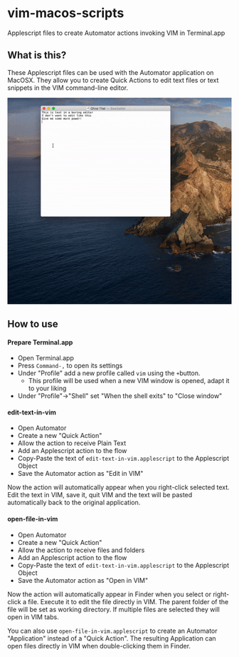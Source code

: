 # vim-macos-scripts
Applescript files to create Automator actions invoking VIM in Terminal.app

## What is this?
These Applescript files can be used with the Automator application on MacOSX. They allow you to create Quick Actions to edit text files or text snippets in the VIM command-line editor.

![edit-in-vim-example](/doc/edit-in-vim.gif?raw=true "Edit in VIM")

## How to use
#### Prepare Terminal.app
- Open Terminal.app
- Press `Command-,` to open its settings
- Under "Profile" add a new profile called `vim` using the `+`button.
  - This profile will be used when a new VIM window is opened, adapt it to your liking
- Under "Profile"->"Shell" set "When the shell exits" to "Close window"

#### edit-text-in-vim
- Open Automator
- Create a new "Quick Action"
- Allow the action to receive Plain Text
- Add an Applescript action to the flow
- Copy-Paste the text of `edit-text-in-vim.applescript` to the Applescript Object
- Save the Automator action as "Edit in VIM"

Now the action will automatically appear when you right-click selected text. Edit the text in VIM, save it, quit VIM and the text will be pasted automatically back to the original application.

#### open-file-in-vim
- Open Automator
- Create a new "Quick Action"
- Allow the action to receive files and folders
- Add an Applescript action to the flow
- Copy-Paste the text of `edit-text-in-vim.applescript` to the Applescript Object
- Save the Automator action as "Open in VIM"

Now the action will automatically appear in Finder when you select or right-click a file. Execute it to edit the file directly in VIM. The parent folder of the file will be set as working directory. If multiple files are selected they will open in VIM tabs.

You can also use `open-file-in-vim.applescript` to create an Automator "Application" instead of a "Quick Action". The resulting Application can open files directly in VIM when double-clicking them in Finder.
